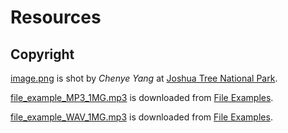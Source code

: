 # Resources

## Copyright

[image.png](./image.png) is shot by *Chenye Yang* at [Joshua Tree National Park](https://www.nps.gov/jotr/index.htm).

[file_example_MP3_1MG.mp3](./file_example_MP3_1MG.mp3) is downloaded from [File Examples](https://file-examples.com/index.php/sample-audio-files/sample-mp3-download/).

[file_example_WAV_1MG.mp3](./file_example_WAV_1MG.mp3) is downloaded from [File Examples](https://file-examples.com/index.php/sample-audio-files/sample-wav-download/).
